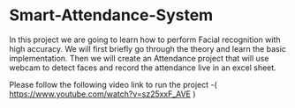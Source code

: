 # Smart-Attendance-System
In this project we are going to learn how to perform Facial recognition with high accuracy. We will first briefly go through the theory and learn the basic implementation. Then we will create an Attendance project that will use webcam to detect faces and record the attendance live in an excel sheet.


Please follow the following video link to run the project -( https://www.youtube.com/watch?v=sz25xxF_AVE )
